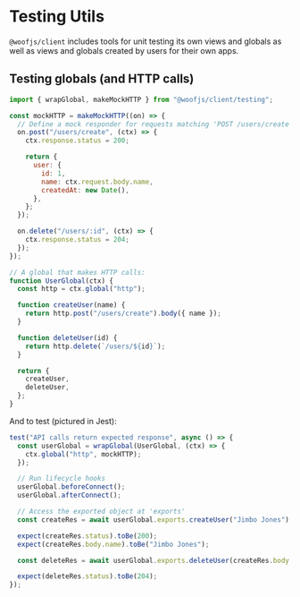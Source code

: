 # Testing Utils

`@woofjs/client` includes tools for unit testing its own views and globals as well as views and globals created by users
for their own apps.

## Testing globals (and HTTP calls)

```js
import { wrapGlobal, makeMockHTTP } from "@woofjs/client/testing";

const mockHTTP = makeMockHTTP((on) => {
  // Define a mock responder for requests matching 'POST /users/create'
  on.post("/users/create", (ctx) => {
    ctx.response.status = 200;

    return {
      user: {
        id: 1,
        name: ctx.request.body.name,
        createdAt: new Date(),
      },
    };
  });

  on.delete("/users/:id", (ctx) => {
    ctx.response.status = 204;
  });
});

// A global that makes HTTP calls:
function UserGlobal(ctx) {
  const http = ctx.global("http");

  function createUser(name) {
    return http.post("/users/create").body({ name });
  }

  function deleteUser(id) {
    return http.delete(`/users/${id}`);
  }

  return {
    createUser,
    deleteUser,
  };
}
```

And to test (pictured in Jest):

```js
test("API calls return expected response", async () => {
  const userGlobal = wrapGlobal(UserGlobal, (ctx) => {
    ctx.global("http", mockHTTP);
  });

  // Run lifecycle hooks
  userGlobal.beforeConnect();
  userGlobal.afterConnect();

  // Access the exported object at 'exports'
  const createRes = await userGlobal.exports.createUser("Jimbo Jones");

  expect(createRes.status).toBe(200);
  expect(createRes.body.name).toBe("Jimbo Jones");

  const deleteRes = await userGlobal.exports.deleteUser(createRes.body.user.id);

  expect(deleteRes.status).toBe(204);
});
```
